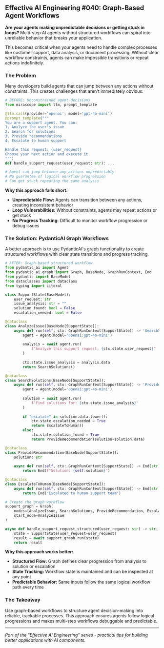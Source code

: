 ## Effective AI Engineering #040: Graph-Based Agent Workflows

**Are your agents making unpredictable decisions or getting stuck in loops?** Multi-step AI agents without structured workflows can spiral into unreliable behavior that breaks your application.

This becomes critical when your agents need to handle complex processes like customer support, data analysis, or document processing. Without clear workflow constraints, agents can make impossible transitions or repeat actions indefinitely.

### The Problem

Many developers build agents that can jump between any actions without constraints. This creates challenges that aren't immediately obvious:

```python
# BEFORE: Unconstrained agent decisions
from mirascope import llm, prompt_template

@llm.call(provider='openai', model='gpt-4o-mini')
@prompt_template("""
You are a support agent. You can:
1. Analyze the user's issue
2. Search for solutions
3. Provide recommendations
4. Escalate to human support

Handle this request: {user_request}
Choose your next action and execute it.
""")
def handle_support_request(user_request: str): ...

# Agent can jump between any actions unpredictably
# No guarantee of logical workflow progression
# Can get stuck repeating the same analysis
```

**Why this approach falls short:**

- **Unpredictable Flow:** Agents can transition between any actions, creating inconsistent behavior
- **Loop Vulnerabilities:** Without constraints, agents may repeat actions or get stuck
- **No Progress Tracking:** Difficult to monitor workflow progression or debug issues

### The Solution: PydanticAI Graph Workflows

A better approach is to use PydanticAI's graph functionality to create structured workflows with clear state transitions and progress tracking.

```python
# AFTER: Graph-based structured workflow
from pydantic_ai import Agent
from pydantic_ai.graph import Graph, BaseNode, GraphRunContext, End
from pydantic import BaseModel
from dataclasses import dataclass
from typing import Literal

class SupportState(BaseModel):
    user_request: str
    issue_analysis: str = ""
    solution_found: bool = False
    escalation_needed: bool = False

@dataclass
class AnalyzeIssue(BaseNode[SupportState]):
    async def run(self, ctx: GraphRunContext[SupportState]) -> 'SearchSolutions':
        agent = Agent(model='openai:gpt-4o-mini')
        
        analysis = await agent.run(
            f"Analyze this support request: {ctx.state.user_request}"
        )
        
        ctx.state.issue_analysis = analysis.data
        return SearchSolutions()

@dataclass
class SearchSolutions(BaseNode[SupportState]):
    async def run(self, ctx: GraphRunContext[SupportState]) -> 'ProvideRecommendation | EscalateToHuman':
        agent = Agent(model='openai:gpt-4o-mini')
        
        solution = await agent.run(
            f"Find solutions for: {ctx.state.issue_analysis}"
        )
        
        if "escalate" in solution.data.lower():
            ctx.state.escalation_needed = True
            return EscalateToHuman()
        else:
            ctx.state.solution_found = True
            return ProvideRecommendation(solution=solution.data)

@dataclass
class ProvideRecommendation(BaseNode[SupportState]):
    solution: str
    
    async def run(self, ctx: GraphRunContext[SupportState]) -> End[str]:
        return End(f"Solution: {self.solution}")

@dataclass
class EscalateToHuman(BaseNode[SupportState]):
    async def run(self, ctx: GraphRunContext[SupportState]) -> End[str]:
        return End("Escalated to human support team")

# Create the graph workflow
support_graph = Graph(
    nodes=[AnalyzeIssue, SearchSolutions, ProvideRecommendation, EscalateToHuman],
    start_node=AnalyzeIssue
)

async def handle_support_request_structured(user_request: str) -> str:
    state = SupportState(user_request=user_request)
    result = await support_graph.run(state)
    return result
```

**Why this approach works better:**

- **Structured Flow:** Graph defines clear progression from analysis to solution or escalation
- **State Tracking:** Workflow state is maintained and can be inspected at any point
- **Predictable Behavior:** Same inputs follow the same logical workflow path every time

### The Takeaway

Use graph-based workflows to structure agent decision-making into reliable, trackable processes. This approach ensures agents follow logical progressions and makes multi-step workflows debuggable and predictable.

---
*Part of the "Effective AI Engineering" series - practical tips for building better applications with AI components.*